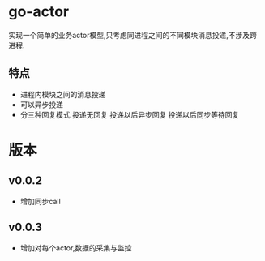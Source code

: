 
# go-actor
实现一个简单的业务actor模型,只考虑同进程之间的不同模块消息投递,不涉及跨进程.
## 特点
- 进程内模块之间的消息投递
- 可以异步投递
- 分三种回复模式 投递无回复 投递以后异步回复 投递以后同步等待回复

# 版本
## v0.0.2
- 增加同步call
## v0.0.3
- 增加对每个actor,数据的采集与监控

